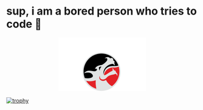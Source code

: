 <h1 align="centre">sup, i am a bored person who tries to code 👋</h1>
<p size="140%"; align="center"><img src="img/unxw2.png" alt="My crappy free logo! :)"></p>

[![trophy](https://github-profile-trophy.vercel.app/?username=unxw&theme=onedark)](https://github.com/ryo-ma/github-profile-trophy)
